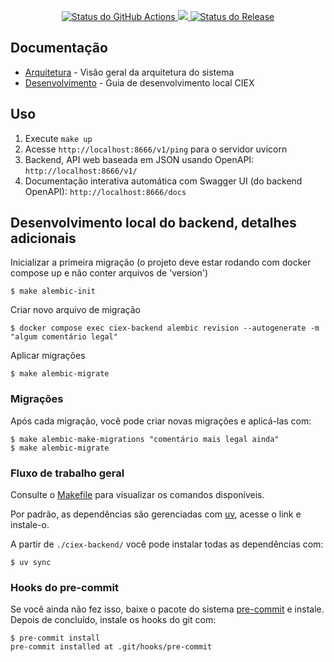 <p align="center">
    <a href="https://github.com/CIEX-FURG/ciex-backend/actions">
        <img alt="Status do GitHub Actions" src="https://github.com/CIEX-FURG/ciex-backend/actions/workflows/main.yml/badge.svg">
    </a>
    <a href="https://codecov.io/gh/CIEX-FURG/ciex-backend" >
     <img src="https://codecov.io/gh/CIEX-FURG/ciex-backend/branch/main/graph/badge.svg?token=899NB4AK7J"/>
    </a>
    <a href="https://github.com/CIEX-FURG/ciex-backend/releases"><img alt="Status do Release" src="https://img.shields.io/github/v/release/CIEX-FURG/ciex-backend"></a>

</p>

## Documentação

- [Arquitetura](docs/architecture.md) - Visão geral da arquitetura do sistema
- [Desenvolvimento](docs/developing.md) - Guia de desenvolvimento local CIEX

## Uso

1. Execute `make up`
2. Acesse `http://localhost:8666/v1/ping` para o servidor uvicorn
3. Backend, API web baseada em JSON usando OpenAPI: `http://localhost:8666/v1/`
4. Documentação interativa automática com Swagger UI (do backend OpenAPI): `http://localhost:8666/docs`

## Desenvolvimento local do backend, detalhes adicionais

Inicializar a primeira migração (o projeto deve estar rodando com docker compose up e não conter arquivos de 'version')
```shell
$ make alembic-init
```

Criar novo arquivo de migração
```shell
$ docker compose exec ciex-backend alembic revision --autogenerate -m "algum comentário legal"
```

Aplicar migrações
```shell
$ make alembic-migrate
```

### Migrações

Após cada migração, você pode criar novas migrações e aplicá-las com:
```console
$ make alembic-make-migrations "comentário mais legal ainda"
$ make alembic-migrate
```

### Fluxo de trabalho geral

Consulte o [Makefile](/Makefile) para visualizar os comandos disponíveis.

Por padrão, as dependências são gerenciadas com [uv](https://docs.astral.sh/uv/), acesse o link e instale-o.

A partir de `./ciex-backend/` você pode instalar todas as dependências com:
```console
$ uv sync
```

### Hooks do pre-commit

Se você ainda não fez isso, baixe o pacote do sistema [pre-commit](https://pre-commit.com/) e instale. Depois de concluído, instale os hooks do git com:
```console
$ pre-commit install
pre-commit installed at .git/hooks/pre-commit
```
